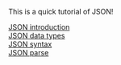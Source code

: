 This is a quick tutorial of JSON!

<a href="JSON-Introduction.md">JSON introduction</a><br>
<a href="JSONdataTypes.md">JSON data types</a><br>
<a href="JSONsyntax.md">JSON syntax</a><br>
<a href="parse.md">JSON parse</a><br>
